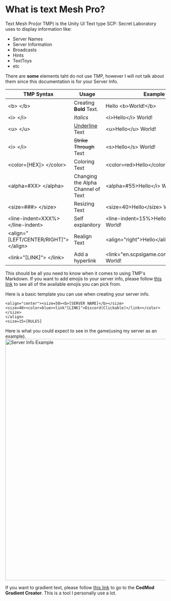 # What is text Mesh Pro?
Text Mesh Pro(or TMP) is the Unity UI Text type SCP: Secret Laboratory uses to display information like:

- Server Names
- Server Information
- Broadcasts
- Hints
- TextToys
- etc

There are **some** elements taht do not use TMP, however I will not talk about them since this documentation is for your Server Info.

| TMP Syntax | Usage | Example |
| ------------- | ------------- | ------------- |
| \<b> \</b> | Creating **Bold** Text. | Hello \<b>World!\</b> |
| \<i> \</i> | *Italics* | \<i>Hello\</i> World! | 
| \<u> \</u> | <ins>Underline</ins> Text | \<u>Hello\</u> World! | 
| \<i> \</i> | ~~Strike Through~~ Text | \<s>Hello\</s> World! | 
| \<color=\[HEX\]> \</color> | Coloring Text | \<color=red>Hello\</color> World! | 
| \<alpha=#XX> \</alpha> | Changing the Alpha Channel of Text | \<alpha=#55>Hello\</i> World! | 
| \<size=###> \</size> | Resizing Text | \<size=40>Hello\</size> World! | 
| \<line-indent=XXX%> \</line-indent> | Self explanitory | \<line-indent=15%>Hello\</line-indent> World! | 
| \<align="\[LEFT/CENTER/RIGHT\]"> \</align> | Realign Text | \<align="right">Hello\</align> World! | 
| \<link="\[LINK\]"> \</link> | Add a hyperlink | \<link="en.scpslgame.com">Hello\</link> World! | 


This should be all you need to know when it comes to using TMP's Markdown.
If you want to add emojis to your server info, please follow [this link](https://boltondev.github.io/SL-Emojis) to see all of the available emojis you can pick from.


Here is a basic template you can use when creating your server info.
```
<align="center"><size=50><b>[SERVER NAME]</b></size>
<size=40><color=blue><link"[LINK]">Discord(Clickable)</link></color></size>
</align>
<size=15>[RULES]
```

Here is what you could expect to see in the game(using my server as an example).
<img width="765" height="755" alt="Server Info Example" src="https://github.com/user-attachments/assets/53ecc929-ac21-4725-9af7-2eb89db8230b" />

If you want to gradient text, please follow [this link](https://cedmod.nl/tools/gradient) to go to the **CedMod Gradient Creator**. This is a tool I personally use a lot.
